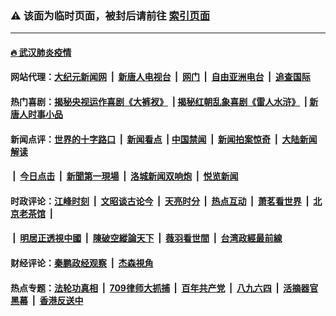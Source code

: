 ### ⚠️ 该面为临时页面，被封后请前往 [索引页面](../link4.md)

---

#### [🔥 武汉肺炎疫情](http://167.99.162.128:10000/videos/corona/)

#### 网站代理：[大纪元新闻网](http://167.99.162.128:10080/gb/) &nbsp;|&nbsp; [新唐人电视台](http://167.99.162.128:8808/gb/) &nbsp;|&nbsp; [网门](http://167.99.162.128:11000/) &nbsp;|&nbsp; [自由亚洲电台](http://167.99.162.128:9800/mandarin/) &nbsp;|&nbsp; [追查国际](http://167.99.162.128:10010/)

#### 热门喜剧：[揭秘央视运作喜剧《大裤衩》](http://167.99.162.128:10000/videos/res/big-shorts/) &nbsp;|&nbsp;[揭秘红朝乱象喜剧《雷人水浒》](http://167.99.162.128:10000/videos/res/OutlawsOfMarsh/) &nbsp;|&nbsp;[新唐人时事小品](http://167.99.162.128:10000/videos/res/comedy/)

#### 新闻点评：[世界的十字路口](http://167.99.162.128/tanghao/) &nbsp;|&nbsp; [新闻看点](http://167.99.162.128/news-insight/) &nbsp;|&nbsp;[中国禁闻](http://167.99.162.128/ntdtv-news/) &nbsp;|&nbsp; [新闻拍案惊奇](http://167.99.162.128/dayu/) &nbsp;|&nbsp; [大陆新闻解读](http://167.99.162.128/ntdtv-comedy/)
####   &nbsp;|&nbsp;  [今日点击](http://167.99.162.128/news-click/)  &nbsp;|&nbsp; [新聞第一現場](http://167.99.162.128/primary-scene/) &nbsp;|&nbsp; [洛城新闻双响炮](http://167.99.162.128/la-news/) &nbsp;|&nbsp; [悦览新闻](http://167.99.162.128/dingyue/)

#### 时政评论：[江峰时刻](http://167.99.162.128/today-in-history/) &nbsp;|&nbsp; [文昭谈古论今](http://167.99.162.128/wenzhao/) &nbsp;|&nbsp; [天亮时分](http://167.99.162.128/tianliang/) &nbsp;|&nbsp; [热点互动](http://167.99.162.128/ntdtv-rdhd/) &nbsp;|&nbsp; [萧茗看世界](http://167.99.162.128/simonegao/) &nbsp;|&nbsp; [北京老茶馆](http://167.99.162.128/teahouse/)  &nbsp;|&nbsp;  
####   &nbsp;|&nbsp;  [明居正透視中國](http://167.99.162.128/decoding-china/)  &nbsp;|&nbsp; [陳破空縱論天下](http://167.99.162.128/pokong/)  &nbsp;|&nbsp; [薇羽看世間](http://167.99.162.128/weiyu/)  &nbsp;|&nbsp; [台湾政經最前線](http://167.99.162.128/taiwan/)   

#### 财经评论：[秦鹏政经观察](http://167.99.162.128/qinpeng/) &nbsp;|&nbsp; [杰森視角 ](http://167.99.162.128/jason/)

#### 热点专题：[法轮功真相](http://167.99.162.128:10000/videos/truth.html) &nbsp;|&nbsp; [709律师大抓捕](http://167.99.162.128:10000/videos/709/) &nbsp;|&nbsp; [百年共产党](http://167.99.162.128:10000/videos/ccp.html) &nbsp;|&nbsp; [八九六四](http://167.99.162.128:10000/videos/88/)  &nbsp;|&nbsp; [活摘器官黑幕](http://167.99.162.128:10000/videos/res/Organs/)  &nbsp;|&nbsp; [香港反送中](http://167.99.162.128:10000/videos/res/hk/) 

<img src='http://gfw-breaker.win/link4.md' width='0px' height='0px'/>

